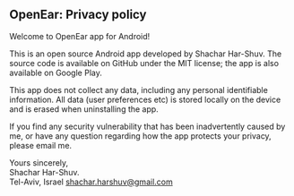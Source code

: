 ## OpenEar: Privacy policy

Welcome to OpenEar app for Android!

This is an open source Android app developed by Shachar Har-Shuv. The source code is available on GitHub under the MIT license; the app is also available on Google Play.

This app does not collect any data, including any personal identifiable information. All data (user preferences etc) is stored locally on the device and is erased when uninstalling the app. 

If you find any security vulnerability that has been inadvertently caused by me, or have any question regarding how the app protects your privacy, please email me.

Yours sincerely,  
Shachar Har-Shuv.  
Tel-Aviv, Israel 
shachar.harshuv@gmail.com
